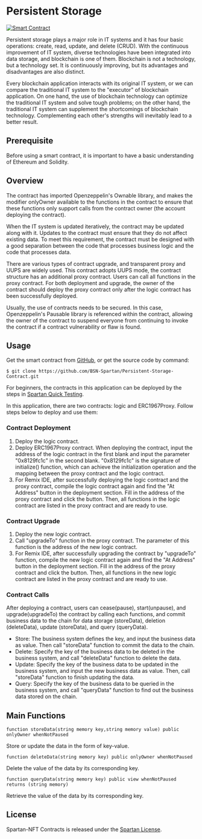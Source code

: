 # Persistent Storage

[![Smart Contract](https://badgen.net/badge/smart-contract/Solidity/orange)](https://soliditylang.org/)

Persistent storage plays a major role in IT systems and it has four basic operations: create, read, update, and delete (CRUD). With the continuous improvement of IT system, diverse technologies have been integrated into data storage, and blockchain is one of them. Blockchain is not a technology, but a technology set. It is continuously improving, but its advantages and disadvantages are also distinct.

Every blockchain application interacts with its original IT system, or we can compare the traditional IT system to the "executor" of blockchain application. On one hand, the use of blockchain technology can optimize the traditional IT system and solve tough problems; on the other hand, the traditional IT system can supplement the shortcomings of blockchain technology. Complementing each other's strengths will inevitably lead to a better result.

## Prerequisite

Before using a smart contract, it is important to have a basic understanding of Ethereum and Solidity.

## Overview

The contract has imported Openzeppelin's Ownable library, and makes the modifier onlyOwner available to the functions in the contract to ensure that these functions only support calls from the contract owner (the account deploying the contract).

When the IT system is updated iteratively, the contract may be updated along with it. Updates to the contract must ensure that they do not affect existing data. To meet this requirement, the contract must be designed with a good separation between the code that processes business logic and the code that processes data.

There are various types of contract upgrade, and transparent proxy and UUPS are widely used. This contract adopts UUPS mode, the contract structure has an additional proxy contract. Users can call all functions in the proxy contract. For both deployment and upgrade, the owner of the contract should deploy the proxy contract only after the logic contract has been successfully deployed.

Usually, the use of contracts needs to be secured. In this case, Openzeppelin's Pausable library is referenced within the contract, allowing the owner of the contract to suspend everyone from continuing to invoke the contract if a contract vulnerability or flaw is found.

## Usage

Get the smart contract from [GitHub](https://github.com/BSN-Spartan/NFT-Fractional-Contract/tree/main/contracts), or get the source code by command:

```
$ git clone https://github.com/BSN-Spartan/Persistent-Storage-Contract.git
```

For beginners, the contracts in this application can be deployed by the steps in [Spartan Quick Testing](https://www.spartan.bsn.foundation/main/quick-testing#step1).

In this application, there are two contracts: logic and ERC1967Proxy. Follow steps below to deploy and use them:

### Contract Deployment

1. Deploy the logic contract.
2. Deploy ERC1967Proxy contract. When deploying the contract, input the address of the logic contract in the first blank and input the parameter "0x8129fc1c" in the second blank. "0x8129fc1c" is the signature of initialize() function, which can achieve the initialization operation and the mapping between the proxy contract and the logic contract.
3. For Remix IDE, after successfully deploying the logic contract and the proxy contract, compile the logic contract again and find the "At Address" button in the deployment section. Fill in the address of the proxy contract and click the button. Then, all functions in the logic contract are listed in the proxy contract and are ready to use.

### Contract Upgrade

1. Deploy the new logic contract.
2. Call "upgradeTo" function in the proxy contract. The parameter of this function is the address of the new logic contract.
3. For Remix IDE, after successfully upgrading the contract by "upgradeTo" function, compile the new logic contract again and find the "At Address" button in the deployment section. Fill in the address of the proxy contract and click the button. Then, all functions in the new logic contract are listed in the proxy contract and are ready to use.


### Contract Calls

After deploying a contract, users can cease(pause), start(unpause), and upgrade(upgradeTo) the contract by calling each functions, and commit business data to the chain for data storage (storeData), deletion (deleteData), update (storeData), and query (queryData).

* Store: The business system defines the key, and input the business data as value. Then call "storeData" function to commit the data to the chain.
* Delete: Specify the key of the business data to be deleted in the business system, and call "deleteData" function to delete the data.
* Update: Specify the key of the business data to be updated in the business system, and input the new business data as value. Then, call "storeData" function to finish updating the data.
* Query: Specify the key of the business data to be queried in the business system, and call "queryData" function to find out the business data stored on the chain.


## Main Functions

```
function storeData(string memory key,string memory value) public onlyOwner whenNotPaused
```

Store or update the data in the form of key-value.

```
function deleteData(string memory key) public onlyOwner whenNotPaused
```

Delete the value of the data by its corresponding key.

```
function queryData(string memory key) public view whenNotPaused returns (string memory)
```

Retrieve the value of the data by its corresponding key.

## License

Spartan-NFT Contracts is released under the [Spartan License](https://github.com/BSN-Spartan/NFT/blob/main/LICENSE).
